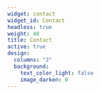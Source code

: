 ```yaml
---
widget: contact
widget_id: Contact
headless: true
weight: 40
title: Contact
active: true
design:
  columns: "2"
  background:
    text_color_light: false
    image_darken: 0
---
```

